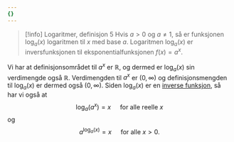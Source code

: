 ```yaml
---
{}
---
```

> [!info] Logaritmer, definisjon 5
> Hvis $a>0$ og $a\neq 1$, så er funksjonen $\log_a(x)$ logaritmen til $x$ med base $a$. Logaritmen $\log_a(x)$ er inversfunksjonen til eksponentialfunksjonen $f(x)=a^x$.

Vi har at definisjonsområdet til $a^x$ er $\mathbb{R}$, og dermed er $\log_a(x)$ sin verdimengde også $\mathbb{R}$. Verdimengden til $a^x$ er $(0,\infty)$ og definisjonsmengden til $\log_a(x)$ er dermed også $(0,\infty)$. Siden $\log_a(x)$ er en [inverse funksjon](Kapittel%203%20-%20transendentale%20funksjoner/3.%20Spesielle%20funksjoner/Inverse%20funksjoner.md), så har vi også at
$$\log_a(a^x)=x \quad \text{ for alle reelle } x$$
og
$$a^{\log_a(x)}=x \quad \text{ for alle } x > 0.$$

